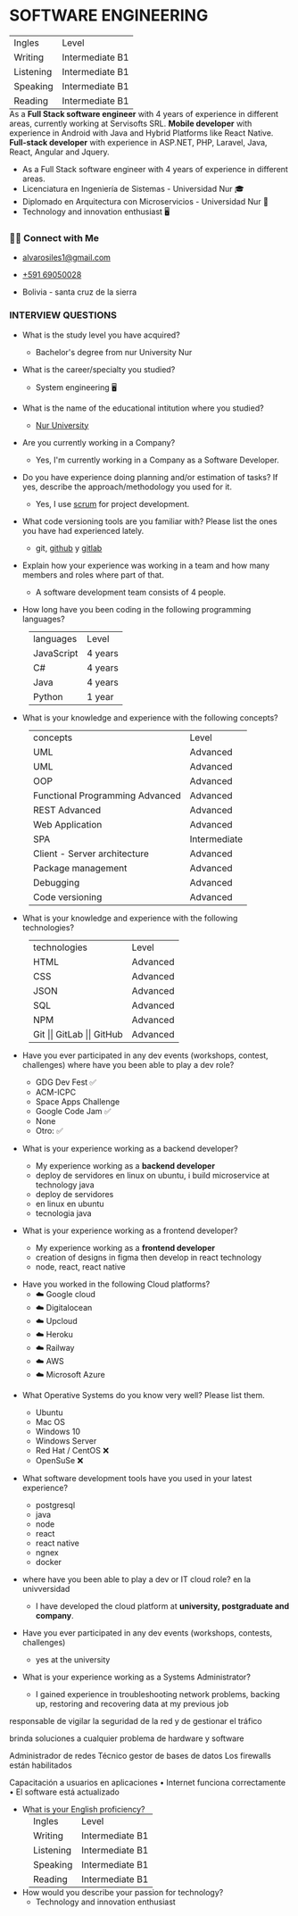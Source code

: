 # SOFTWARE ENGINEERING

<style>
table   {margin: 0px 0px 0px 11px;}
</style>

<table  width="200px" align="right">
  <tr><td>Ingles</td><td>Level</td></tr>
  <tr>
    <td>Writing</td>
    <td>Intermediate B1</td>
  </tr>
  <tr>
    <td>Listening</td>
    <td>Intermediate B1</td>
  </tr>
  <tr>
    <td>Speaking</td>
    <td>Intermediate B1</td>
  </tr>
  <tr>
    <td>Reading</td>
    <td>Intermediate B1</td>
  </tr>
</table>

As a **Full Stack software engineer** with 4 years of experience in different areas, currently working at Servisofts SRL.
**Mobile developer** with experience in Android with Java and Hybrid Platforms like React Native.
**Full-stack developer** with experience in ASP.NET, PHP, Laravel, Java, React, Angular and Jquery.

- As a Full Stack software engineer with 4 years of experience in different areas.
- Licenciatura en Ingeniería de Sistemas - Universidad Nur 🎓
- Diplomado en Arquitectura con Microservicios - Universidad Nur 🥇
- Technology and innovation enthusiast 🖥️

### 🤝🏻 Connect with Me

- alvarosiles1@gmail.com
- <a href="https://api.whatsapp.com/send?phone=59169050028&text=Hola,%20Alvaro%20vi%20repositorio%20GitHub%20y%20quiero%20preguntarle…"> +591 69050028</a>

- Bolivia - santa cruz de la sierra

### INTERVIEW QUESTIONS

- What is the study level you have acquired?
  - Bachelor's degree from nur University Nur
- What is the career/specialty you studied?
  - System engineering 🖥️
- What is the name of the educational intitution where you studied?
  - <a href="https://www.nur.edu">Nur University</a>
- Are you currently working in a Company?
  - Yes, I'm currently working in a Company as a Software Developer.
  <!-- - I'm not currently working in a Company. -->
- Do you have experience doing planning and/or estimation of tasks? If yes, describe the approach/methodology you used for it.
  - Yes, I use <a href="https://www.wrike.com/project-management-guide/faq/what-is-scrum-in-agile">scrum</a> for project development.
- What code versioning tools are you familiar with? Please list the ones you have had experienced lately.
  - git, <a href="https://github.com/alvarosiles11">github</a> y <a href="https://gitlab.com/alvarosiles11">gitlab</a>
- Explain how your experience was working in a team and how many members and roles where part of that.
  - A software development team consists of 4 people.
  <!-- * What was the most important research you have performed in your latest experience and how that impacted your team?
  List the technologies (programming languages, frameworks, libraries or cloud services) where you consider to have a really good domain of usage and a solid experience.
  Explain with details your experience in back-end development.
  Explain with details your experience in front-end development. -->
- How long have you been coding in the following programming languages?

  <table>
    <tr>
      <td>languages</td>
      <td>Level</td>
    </tr>
    <tr>
      <td>JavaScript</td>
      <td>4 years</td>
    </tr>
    <tr>
      <td>C#</td>
      <td>4 years</td>
    </tr>
    <tr>
      <td>Java</td>
      <td>4 years</td>
    </tr>
    <tr>
      <td>Python</td>
      <td>1 year</td>
    </tr>
  </table>

- What is your knowledge and experience with the following concepts?

  <table>
    <tr>
      <td>concepts</td>
      <td>Level</td>
    </tr>
    <tr>
      <td>UML</td>
      <td>Advanced</td>
    </tr>
    <tr>
      <td>UML</td>
      <td>Advanced</td>
    </tr>
    <tr>
      <td>OOP</td>
      <td>Advanced</td>
    </tr>
    <tr>
      <td>Functional Programming Advanced</td>
      <td>Advanced</td>
    </tr>
    <tr>
      <td>REST Advanced</td>
      <td>Advanced</td>
    </tr>
    <tr>
      <td>Web Application</td>
      <td>Advanced</td>
    </tr>
    <tr>
      <td>SPA</td>
      <td>Intermediate</td>
    </tr>
    <tr>
      <td>Client - Server architecture</td>
      <td>Advanced</td>
    </tr>
    <tr>
      <td>Package management</td>
      <td>Advanced</td>
    </tr>
    <tr>
      <td>Debugging</td>
      <td>Advanced</td>
    </tr>
    <tr>
      <td>Code versioning</td>
      <td>Advanced</td>
    </tr>
  </table>

- What is your knowledge and experience with the following technologies?

  <table>
    <tr>
      <td>technologies</td>
      <td>Level</td>
    </tr>
    <tr>
      <td>HTML</td>
      <td>Advanced</td>
    </tr>
    <tr>
      <td>CSS</td>
      <td>Advanced</td>
    </tr>
    <tr>
      <td>JSON</td>
      <td>Advanced</td>
    </tr>
    <tr>
      <td>SQL</td>
      <td>Advanced</td>
    </tr>
    <tr>
      <td>NPM</td>
      <td>Advanced</td>
    </tr>
    <tr>
      <td>Git || GitLab || GitHub</td>
      <td>Advanced</td>
    </tr>
  </table>

- Have you ever participated in any dev events (workshops, contest, challenges) where have you been able to play a dev role?

  - GDG Dev Fest ✅
  - ACM-ICPC
  - Space Apps Challenge
  - Google Code Jam ✅
  - None
  - Otro: ✅

- What is your experience working as a backend developer?
  - My experience working as a **backend developer**
  - deploy de servidores en linux on ubuntu, i build microservice at technology java
  - deploy de servidores
  - en linux en ubuntu
  - tecnologia java
- What is your experience working as a frontend developer?
  - My experience working as a **frontend developer**
  - creation of designs in figma then develop in react technology
  - node, react, react native

* Have you worked in the following Cloud platforms?
  - ☁️ Google cloud
  - ☁️ Digitalocean
  - ☁️ Upcloud
  - ☁️ Heroku
  - ☁️ Railway
  - ☁️ AWS
  - ☁️ Microsoft Azure

- What Operative Systems do you know very well? Please list them.

  - Ubuntu
  - Mac OS
  - Windows 10
  - Windows Server
  - Red Hat / CentOS ❌
  - OpenSuSe ❌

<!-- - List the technologies (programming languages, frameworks, libraries or platforms) where you consider to have a good domain usage and a solid experience.
  - postgresql
  - java
  - node
  - react
  - react native
  - ngnex
  - docker -->

- What software development tools have you used in your latest experience?

  - postgresql
  - java
  - node
  - react
  - react native
  - ngnex
  - docker

- where have you been able to play a dev or IT cloud role?
  en la univversidad
  - I have developed the cloud platform at **university, postgraduate and company**.
- Have you ever participated in any dev events (workshops, contests, challenges)
  - yes at the university
- What is your experience working as a Systems Administrator?
  - I gained experience in troubleshooting network problems, backing up, restoring and recovering data at my previous job

responsable de vigilar la seguridad de la red y de gestionar el tráfico

brinda soluciones a cualquier problema de hardware y software

Administrador de redes
Técnico gestor de bases de datos
Los firewalls están habilitados

Capacitación a usuarios en aplicaciones
• Internet funciona correctamente
• El software está actualizado

- What is your English proficiency?
  <table>
    <tr>
      <td>Ingles</td>
      <td>Level</td>
    </tr>
    <tr>
      <td>Writing</td>
      <td>Intermediate B1</td>
    </tr>
    <tr>
      <td>Listening</td>
      <td>Intermediate B1</td>
    </tr>
    <tr>
      <td>Speaking</td>
      <td>Intermediate B1</td>
    </tr>
    <tr>
      <td>Reading</td>
      <td>Intermediate B1</td>
    </tr>
  </table>
- How would you describe your passion for technology?
  - Technology and innovation enthusiast
